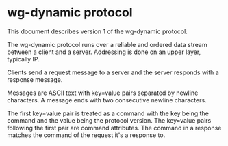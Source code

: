 # wg-dynamic protocol

This document describes version 1 of the wg-dynamic protocol.

The wg-dynamic protocol runs over a reliable and ordered data stream
between a client and a server. Addressing is done on an upper layer,
typically IP.

Clients send a request message to a server and the server responds
with a response message.

Messages are ASCII text with key=value pairs separated by newline
characters. A message ends with two consecutive newline characters.

The first key=value pair is treated as a command with the key being
the command and the value being the protocol version. The key=value
pairs following the first pair are command attributes. The command in
a response matches the command of the request it's a response to.

